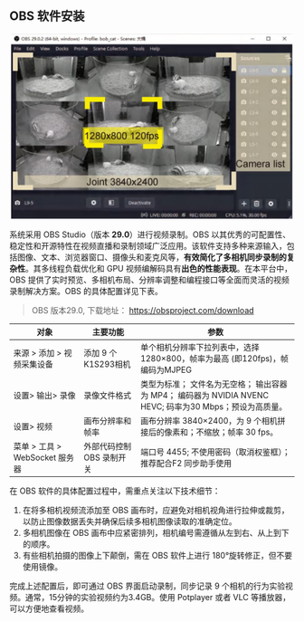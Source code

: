 OBS 软件安装
---

<div align="center">
  <img src="../../assets/images/OBS_software.jpg" width="500" alt="ball_keypoint">
</div>


系统采用 OBS Studio（版本 **29.0**）进行视频录制。OBS 以其优秀的可配置性、稳定性和开源特性在视频直播和录制领域广泛应用。该软件支持多种来源输入，包括图像、文本、浏览器窗口、摄像头和麦克风等，**有效简化了多相机同步录制的复杂性**。其多线程负载优化和 GPU 视频编解码具有**出色的性能表现**。在本平台中，OBS 提供了实时预览、多相机布局、分辨率调整和编程接口等全面而灵活的视频录制解决方案。OBS 的具体配置详见下表。

> OBS 版本29.0, 下载地址： https://obsproject.com/download


| 对象       | 主要功能                                           | 参数                                                                                     |
|------------|----------------------------------------------------|------------------------------------------------------------------------------------------|
| 来源 > 添加 > 视频采集设备 | 添加 9 个K1S293相机                                      | 单个相机分辨率下拉列表中，选择 1280×800，帧率为最高 (即120fps)，帧编码为MJPEG |                                  |
| 设置> 输出> 录像| 录像文件格式 | 类型为标准； 文件名为无空格； 输出容器为 MP4； 编码器为 NVIDIA NVENC HEVC; 码率为30 Mbps；预设为高质量。|
| 设置> 视频| 画布分辨率和帧率 | 画布分辨率 3840×2400，为 9 个相机拼接后的像素和；不缩放；帧率 30 fps。|
| 菜单 > 工具 > WebSocket 服务器 | 外部代码控制 OBS 录制开关 | 端口号 4455; 不使用密码（取消权鉴框）；推荐配合F2 同步助手使用|


在 OBS 软件的具体配置过程中，需重点关注以下技术细节：

1. 在将多相机视频流添加至 OBS 画布时，应避免对相机视角进行拉伸或裁剪，以防止图像数据丢失并确保后续多相机图像读取的准确定位。
2. 多相机图像在 OBS 画布中应紧密排列，相机编号需遵循从左到右、从上到下的顺序。
3. 有些相机拍摄的图像上下颠倒，需在 OBS 软件上进行 180°旋转修正，但不要使用镜像。

完成上述配置后，即可通过 OBS 界面启动录制，同步记录 9 个相机的行为实验视频。通常，15分钟的实验视频约为3.4GB。使用 Potplayer 或者 VLC 等播放器，可以方便地查看视频。
